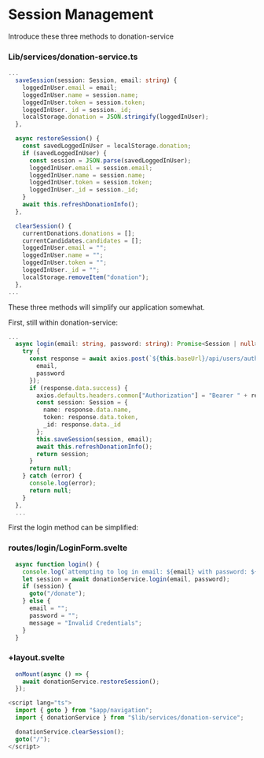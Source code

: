 # Session Management

Introduce these three methods to donation-service

### Lib/services/donation-service.ts

~~~typescript
...
  saveSession(session: Session, email: string) {
    loggedInUser.email = email;
    loggedInUser.name = session.name;
    loggedInUser.token = session.token;
    loggedInUser._id = session._id;
    localStorage.donation = JSON.stringify(loggedInUser);
  },

  async restoreSession() {
    const savedLoggedInUser = localStorage.donation;
    if (savedLoggedInUser) {
      const session = JSON.parse(savedLoggedInUser);
      loggedInUser.email = session.email;
      loggedInUser.name = session.name;
      loggedInUser.token = session.token;
      loggedInUser._id = session._id;
    }
    await this.refreshDonationInfo();
  },

  clearSession() {
    currentDonations.donations = [];
    currentCandidates.candidates = [];
    loggedInUser.email = "";
    loggedInUser.name = "";
    loggedInUser.token = "";
    loggedInUser._id = "";
    localStorage.removeItem("donation");
  },
...
~~~

These three methods will simplify our application somewhat. 

First, still within donation-service:

~~~typescript
...
  async login(email: string, password: string): Promise<Session | null> {
    try {
      const response = await axios.post(`${this.baseUrl}/api/users/authenticate`, {
        email,
        password
      });
      if (response.data.success) {
        axios.defaults.headers.common["Authorization"] = "Bearer " + response.data.token;
        const session: Session = {
          name: response.data.name,
          token: response.data.token,
          _id: response.data._id
        };
        this.saveSession(session, email);
        await this.refreshDonationInfo();
        return session;
      }
      return null;
    } catch (error) {
      console.log(error);
      return null;
    }
  },
  ...
~~~



First the login method can be simplified:

### routes/login/LoginForm.svelte

~~~typescript
  async function login() {
    console.log(`attempting to log in email: ${email} with password: ${password}`);
    let session = await donationService.login(email, password);
    if (session) {
      goto("/donate");
    } else {
      email = "";
      password = "";
      message = "Invalid Credentials";
    }
  }
~~~

### +layout.svelte

~~~typescript
  onMount(async () => {
    await donationService.restoreSession();
  });
~~~



~~~typescript
<script lang="ts">
  import { goto } from "$app/navigation";
  import { donationService } from "$lib/services/donation-service";

  donationService.clearSession();
  goto("/");
</script>
~~~

